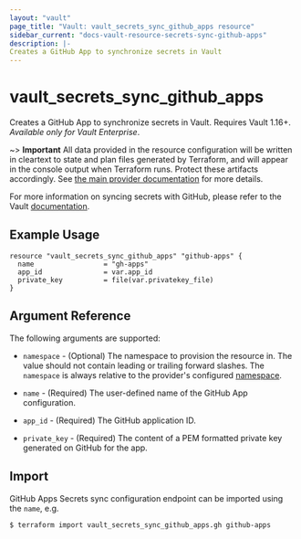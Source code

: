 ```yaml
---
layout: "vault"
page_title: "Vault: vault_secrets_sync_github_apps resource"
sidebar_current: "docs-vault-resource-secrets-sync-github-apps"
description: |-
Creates a GitHub App to synchronize secrets in Vault
---
```


# vault\_secrets\_sync\_github\_apps

Creates a GitHub App to synchronize secrets in Vault. Requires Vault 1.16+.
*Available only for Vault Enterprise*.

~> **Important** All data provided in the resource configuration will be
written in cleartext to state and plan files generated by Terraform, and
will appear in the console output when Terraform runs. Protect these
artifacts accordingly. See
[the main provider documentation](../index.html)
for more details.

For more information on syncing secrets with GitHub, please refer to the Vault
[documentation](https://developer.hashicorp.com/vault/docs/sync/github).

## Example Usage

```hcl
resource "vault_secrets_sync_github_apps" "github-apps" {
  name                 = "gh-apps"
  app_id               = var.app_id
  private_key          = file(var.privatekey_file)
}
```

## Argument Reference

The following arguments are supported:

* `namespace` - (Optional) The namespace to provision the resource in.
  The value should not contain leading or trailing forward slashes.
  The `namespace` is always relative to the provider's configured [namespace](/docs/providers/vault/index.html#namespace).

* `name` - (Required) The user-defined name of the GitHub App configuration.

* `app_id` - (Required) The GitHub application ID.

* `private_key` - (Required) The content of a PEM formatted private key generated on GitHub for the app.

## Import

GitHub Apps Secrets sync configuration endpoint can be imported using the `name`, e.g.

```
$ terraform import vault_secrets_sync_github_apps.gh github-apps
```
